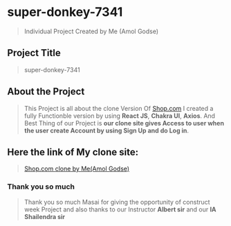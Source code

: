 # super-donkey-7341
>Individual Project
>Created by Me (Amol Godse)
## Project Title
>super-donkey-7341

## About the Project
>This Project is all about the clone Version Of [Shop.com](https://www.shop.com/)
>I created a fully Functionble version by using **React JS**, **Chakra UI**, **Axios**. And Best Thing of our Project is **our clone site gives Access to user when the user create Account by using Sign Up and do Log in**.


## Here the link of My clone site:

> [Shop.com clone by Me(Amol Godse)](https://isnt-agodse9-gmail-com-awesome-0c048.netlify.app)

### Thank you so much

>Thank you so much Masai for giving the opportunity of construct week Project and also thanks to our Instructor **Albert sir** and our **IA Shailendra sir**

